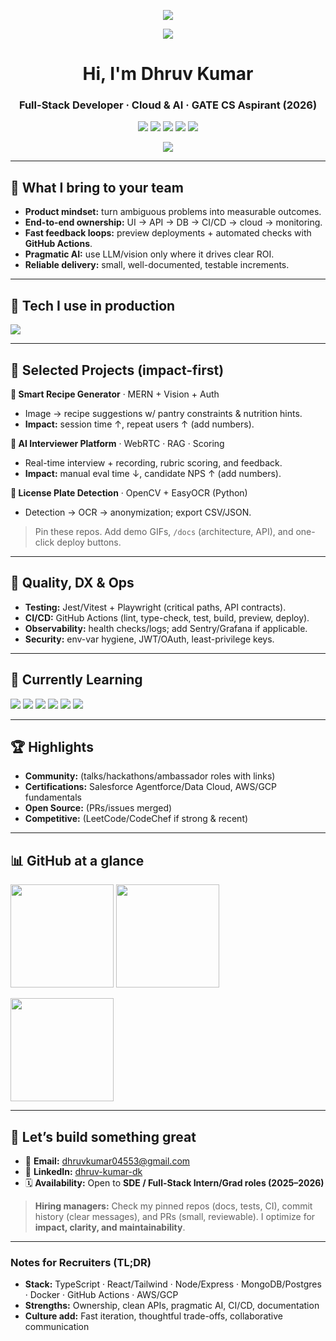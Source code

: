 <!-- Recruiter-Optimized GitHub Profile README with Beautiful Banner/Background -->

<!-- HERO BANNER (Light/Dark auto) -->
<p align="center">
  <picture>
    <!-- Dark mode -->
    <source media="(prefers-color-scheme: dark)" srcset="https://capsule-render.vercel.app/api?type=rect&color=0:0f172a,100:111827&height=260&section=header&text=Dhruv%20Kumar&fontColor=E5E7EB&fontSize=70&fontAlign=50&desc=Full-Stack%20Developer%20%E2%80%A2%20Cloud%20%26%20AI%20%E2%80%A2%20GATE%20CS%202026&descAlign=50&descAlignY=70&descSize=20" />
    <!-- Light mode -->
    <img src="https://capsule-render.vercel.app/api?type=rect&color=0:f0f9ff,100:eff6ff&height=260&section=header&text=Dhruv%20Kumar&fontColor=0f172a&fontSize=70&fontAlign=50&desc=Full-Stack%20Developer%20%E2%80%A2%20Cloud%20%26%20AI%20%E2%80%A2%20GATE%20CS%202026&descAlign=50&descAlignY=70&descSize=20" />
  </picture>
</p>

<!-- OPTIONAL: Wave separator -->
<p align="center">
  <img src="https://capsule-render.vercel.app/api?type=wave&height=120&color=0:111827,100:0f172a&section=footer&reversal=true" />
</p>

<!-- HEADER -->
<h1 align="center">Hi, I'm Dhruv Kumar</h1>
<h3 align="center">Full-Stack Developer · Cloud & AI · GATE CS Aspirant (2026)</h3>

<p align="center">
  <a href="https://github.com/dhruvkum7"><img src="https://komarev.com/ghpvc/?username=dhruvkum7&label=Profile%20Views&color=0e75b6&style=flat" /></a>
  <a href="https://github.com/dhruvkum7?tab=followers"><img src="https://img.shields.io/github/followers/dhruvkum7?style=flat&logo=github" /></a>
  <a href="mailto:dhruvkumar04553@gmail.com"><img src="https://img.shields.io/badge/Email-Contact%20Me-informational" /></a>
  <a href="https://www.linkedin.com/in/dhruv-kumar-dk/"><img src="https://img.shields.io/badge/LinkedIn-Connect-blue?logo=linkedin" /></a>
  <a href="https://drive.google.com/file/d/1_dEyNSl3cSt0QG3Km0NzJpn2SizIhG2-/view?usp=drive_link"><img src="https://img.shields.io/badge/Resume-View%20PDF-success" /></a>
</p>

<!-- Typing line -->
<p align="center">
  <img src="https://readme-typing-svg.herokuapp.com?font=Inter&weight=600&size=20&duration=2500&pause=600&center=true&vCenter=true&width=900&lines=I+build+production-ready+MERN+apps%2C+ship+fast%2C+and+own+DevOps;TypeScript%2FReact+%7C+Node%2FExpress+%7C+MongoDB%2FPostgres;AWS%2FGCP+%7C+Docker+%7C+GitHub+Actions+%7C+OpenCV%2FAI" />
</p>

---

## 💼 What I bring to your team
- **Product mindset:** turn ambiguous problems into measurable outcomes.
- **End-to-end ownership:** UI → API → DB → CI/CD → cloud → monitoring.
- **Fast feedback loops:** preview deployments + automated checks with **GitHub Actions**.
- **Pragmatic AI:** use LLM/vision only where it drives clear ROI.
- **Reliable delivery:** small, well-documented, testable increments.

---

## 🔧 Tech I use in production
<p>
  <img src="https://skillicons.dev/icons?i=ts,js,react,next,redux,vite,tailwind,nodejs,express,postgres,mongodb,redis,aws,gcp,docker,githubactions,git,opencv,python,tensorflow,pytorch,jest,vitest,playwright" />
</p>

---

## 🚀 Selected Projects (impact-first)
**🍳 Smart Recipe Generator** · MERN + Vision + Auth  
- Image → recipe suggestions w/ pantry constraints & nutrition hints.  
- **Impact:** session time ↑, repeat users ↑ (add numbers).  


**🧠 AI Interviewer Platform** · WebRTC · RAG · Scoring  
- Real-time interview + recording, rubric scoring, and feedback.  
- **Impact:** manual eval time ↓, candidate NPS ↑ (add numbers).  


**🔎 License Plate Detection** · OpenCV + EasyOCR (Python)  
- Detection → OCR → anonymization; export CSV/JSON.  


> Pin these repos. Add demo GIFs, `/docs` (architecture, API), and one-click deploy buttons.

---

## 🧪 Quality, DX & Ops
- **Testing:** Jest/Vitest + Playwright (critical paths, API contracts).
- **CI/CD:** GitHub Actions (lint, type-check, test, build, preview, deploy).
- **Observability:** health checks/logs; add Sentry/Grafana if applicable.
- **Security:** env-var hygiene, JWT/OAuth, least-privilege keys.

---

## 🌱 Currently Learning
<p>
  <img src="https://img.shields.io/badge/DSA-Graphs%2FDP%2FNumber%20Theory-1f6feb" />
  <img src="https://img.shields.io/badge/MERN-Node%2022%20%7C%20Express%20%7C%20React%2FVite%20%7C%20Mongo-16a34a" />
  <img src="https://img.shields.io/badge/Cloud-AWS%2FGCP-f59e0b" />
  <img src="https://img.shields.io/badge/DevOps-Docker%20%7C%20GitHub%20Actions-ca8a04" />
  <img src="https://img.shields.io/badge/Salesforce-Agentforce%20%7C%20Data%20Cloud-0ea5e9" />
  <img src="https://img.shields.io/badge/Computer%20Vision-OpenCV%20%7C%20Python-8b5cf6" />
</p>

---

## 🏆 Highlights
- **Community:** (talks/hackathons/ambassador roles with links)
- **Certifications:** Salesforce Agentforce/Data Cloud, AWS/GCP fundamentals
- **Open Source:** (PRs/issues merged)
- **Competitive:** (LeetCode/CodeChef if strong & recent)

---

## 📊 GitHub at a glance
<p>
  <img height="165" src="https://github-readme-stats.vercel.app/api?username=dhruvkum7&show_icons=true&rank_icon=github&hide_border=true&theme=tokyonight" />
  <img height="165" src="https://github-readme-streak-stats.herokuapp.com/?user=dhruvkum7&hide_border=true&theme=tokyonight" />
</p>
<p>
  <img height="165" src="https://github-readme-stats.vercel.app/api/top-langs/?username=dhruvkum7&layout=compact&hide_border=true&theme=tokyonight" />
</p>

---

## 🤝 Let’s build something great
- 📧 **Email:** <a href="mailto:dhruvkumar04553@gmail.com">dhruvkumar04553@gmail.com</a>  
- 💼 **LinkedIn:** <a href="https://www.linkedin.com/in/dhruv-kumar-dk/">dhruv-kumar-dk</a>  
- 🗓️ **Availability:** Open to **SDE / Full-Stack Intern/Grad roles (2025–2026)**

> **Hiring managers:** Check my pinned repos (docs, tests, CI), commit history (clear messages), and PRs (small, reviewable). I optimize for **impact, clarity, and maintainability**.

---

### Notes for Recruiters (TL;DR)
- **Stack:** TypeScript · React/Tailwind · Node/Express · MongoDB/Postgres · Docker · GitHub Actions · AWS/GCP  
- **Strengths:** Ownership, clean APIs, pragmatic AI, CI/CD, documentation  
- **Culture add:** Fast iteration, thoughtful trade-offs, collaborative communication  

<!--
How to use your own background:
1) Go to your profile ➜ "Edit profile" ➜ "Add a header image" (best: 1500×500).
2) Or upload a banner image to a repo issue, copy the CDN URL, and replace the top <picture> src with your URL.
3) You can also change the capsule-render gradients with ?color=0:HEX,100:HEX and themes.
-->
